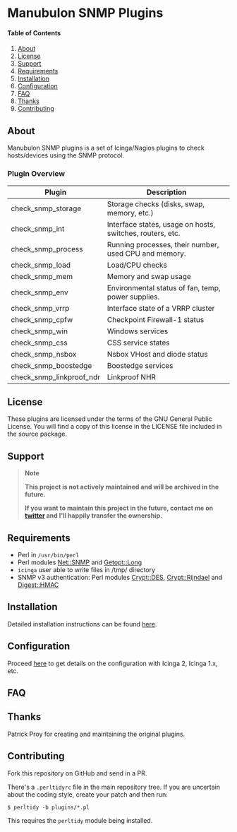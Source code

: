 # Manubulon SNMP Plugins

#### Table of Contents

1. [About](#about)
2. [License](#license)
3. [Support](#support)
4. [Requirements](#requirements)
5. [Installation](#installation)
6. [Configuration](#configuration)
7. [FAQ](#faq)
8. [Thanks](#thanks)
9. [Contributing](#contributing)

## About

Manubulon SNMP plugins is a set of Icinga/Nagios plugins
to check hosts/devices using the SNMP protocol.

### Plugin Overview

Plugin                        | Description
------------------------------|----------------------------------------
check\_snmp\_storage          | Storage checks (disks, swap, memory, etc.)
check\_snmp\_int              | Interface states, usage on hosts, switches, routers, etc.
check\_snmp\_process          | Running processes, their number, used CPU and memory.
check\_snmp\_load             | Load/CPU checks
check\_snmp\_mem              | Memory and swap usage
check\_snmp\_env              | Environmental status of fan, temp, power supplies.
check\_snmp\_vrrp             | Interface state of a VRRP cluster
check\_snmp\_cpfw             | Checkpoint Firewall-1 status
check\_snmp\_win              | Windows services
check\_snmp\_css              | CSS service states
check\_snmp\_nsbox            | Nsbox VHost and diode status
check\_snmp\_boostedge        | Boostedge services
check\_snmp\_linkproof\_ndr   | Linkproof NHR

## License

These plugins are licensed under the terms of the GNU General Public License.
You will find a copy of this license in the LICENSE file included in the source package.

## Support

> **Note**
>
> **This project is not actively maintained and will be archived in the future.**
>
> **If you want to maintain this project in the future, contact me on [twitter](https://twitter.com/dnsmichi) and I'll
> happily transfer the ownership.**

## Requirements

* Perl in `/usr/bin/perl`
* Perl modules
  [Net::SNMP](http://search.cpan.org/~dtown/Net-SNMP-v6.0.1/lib/Net/SNMP.pm) and
  [Getopt::Long](http://search.cpan.org/~jv/Getopt-Long-2.49.1/lib/Getopt/Long.pm)
* `icinga` user able to write files in /tmp/ directory
* SNMP v3 authentication: Perl modules
  [Crypt::DES](http://search.cpan.org/~dparis/Crypt-DES-2.07/DES.pm),
  [Crypt::Rijndael](http://search.cpan.org/~leont/Crypt-Rijndael-1.13/Rijndael.pm) and
  [Digest::HMAC](http://search.cpan.org/~gaas/Digest-HMAC-1.03/lib/Digest/HMAC.pm)

## Installation

Detailed installation instructions can be found [here](doc/02-Installation.md).

## Configuration

Proceed [here](doc/03-Configuration.md) to get details on the configuration with Icinga 2, Icinga 1.x, etc.

## FAQ


## Thanks

Patrick Proy for creating and maintaining the original plugins.

## Contributing

Fork this repository on GitHub and send in a PR.

There's a `.perltidyrc` file in the main repository tree. If you are uncertain about the coding style,
create your patch and then run:

```
$ perltidy -b plugins/*.pl
```

This requires the `perltidy` module being installed.
